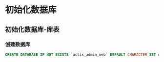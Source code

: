 # 初始化数据库

## 初始化数据库-库表

### 创建数据库

```sql
CREATE DATABASE IF NOT EXISTS `actix_admin_web` DEFAULT CHARACTER SET utf8mb4 COLLATE utf8mb4_general_ci;
```
